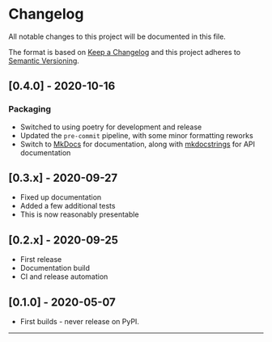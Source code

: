 # Changelog
All notable changes to this project will be documented in this file.

The format is based on [Keep a Changelog](http://keepachangelog.com/en/1.0.0/)
and this project adheres to [Semantic Versioning](http://semver.org/spec/v2.0.0.html).

<!-- insertion marker -->
## [0.4.0]  - 2020-10-16
### Packaging
- Switched to using poetry for development and release
- Updated the `pre-commit` pipeline, with some minor formatting reworks
- Switch to [MkDocs](https://www.mkdocs.org/) for documentation, along with
  [mkdocstrings](https://github.com/pawamoy/mkdocstrings/) for API documentation

## [0.3.x]  - 2020-09-27
- Fixed up documentation
- Added a few additional tests
- This is now reasonably presentable


## [0.2.x]  - 2020-09-25
- First release
- Documentation build
- CI and release automation


## [0.1.0]  - 2020-05-07
- First builds - never release on PyPI.

----
